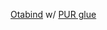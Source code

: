 [Otabind](http://www.webcomlink.com/tech/bind.htm) w/ [PUR glue](http://www.hyphenpress.co.uk/journal/2007/05/02/bookbinding_survey)
